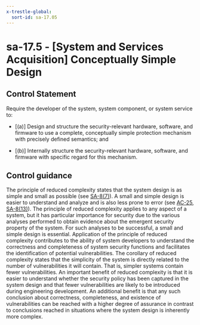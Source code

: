 ```yaml
---
x-trestle-global:
  sort-id: sa-17.05
---
```


# sa-17.5 - \[System and Services Acquisition\] Conceptually Simple Design

## Control Statement

Require the developer of the system, system component, or system service to:

- \[(a)\] Design and structure the security-relevant hardware, software, and firmware to use a complete, conceptually simple protection mechanism with precisely defined semantics; and

- \[(b)\] Internally structure the security-relevant hardware, software, and firmware with specific regard for this mechanism.

## Control guidance

The principle of reduced complexity states that the system design is as simple and small as possible (see [SA-8(7)](#sa-8.7)). A small and simple design is easier to understand and analyze and is also less prone to error (see [AC-25](#ac-25), [SA-8(13)](#sa-8.13)). The principle of reduced complexity applies to any aspect of a system, but it has particular importance for security due to the various analyses performed to obtain evidence about the emergent security property of the system. For such analyses to be successful, a small and simple design is essential. Application of the principle of reduced complexity contributes to the ability of system developers to understand the correctness and completeness of system security functions and facilitates the identification of potential vulnerabilities. The corollary of reduced complexity states that the simplicity of the system is directly related to the number of vulnerabilities it will contain. That is, simpler systems contain fewer vulnerabilities. An important benefit of reduced complexity is that it is easier to understand whether the security policy has been captured in the system design and that fewer vulnerabilities are likely to be introduced during engineering development. An additional benefit is that any such conclusion about correctness, completeness, and existence of vulnerabilities can be reached with a higher degree of assurance in contrast to conclusions reached in situations where the system design is inherently more complex.
